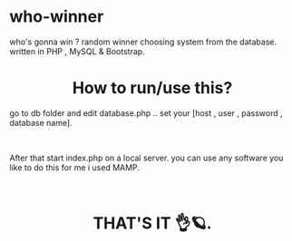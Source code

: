# who-winner
who's gonna win ? random winner choosing system from the database. written in PHP , MySQL &amp; Bootstrap.

<h1 align="center">How to run/use this?</h1>
<p>go to db folder and edit database.php .. set your [host , user , password , database name].</p>
<br>
<p>After that start index.php on a local server. you can use any software you like to do this for me i used MAMP.</p>
<br>

<h1 align="center">THAT'S IT 👌🪐.</h1> 
